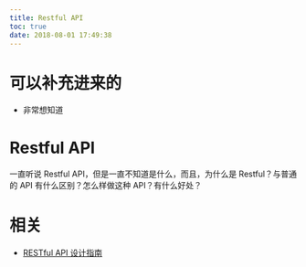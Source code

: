 ```yaml
---
title: Restful API
toc: true
date: 2018-08-01 17:49:38
---
```


# 可以补充进来的

- 非常想知道

# Restful API


一直听说 Restful API，但是一直不知道是什么，而且，为什么是 Restful？与普通的 API 有什么区别？怎么样做这种 API？有什么好处？











# 相关

- [RESTful API 设计指南](http://www.ruanyifeng.com/blog/2014/05/restful_api.html)
